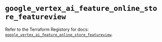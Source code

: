 # `google_vertex_ai_feature_online_store_featureview`

Refer to the Terraform Registory for docs: [`google_vertex_ai_feature_online_store_featureview`](https://registry.terraform.io/providers/hashicorp/google/5.26.0/docs/resources/vertex_ai_feature_online_store_featureview).
